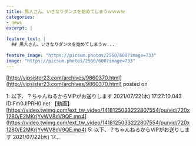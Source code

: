 ```yaml
---
title: 黒人さん、いきなりダンスを始めてしまうｗｗｗｗ
categories:
- news
excerpt: |
  
feature_text: |
  ## 黒人さん、いきなりダンスを始めてしまうｗ...
  
feature_image: "https://picsum.photos/2560/600?image=733"
image: "https://picsum.photos/2560/600?image=733"
---
```


[http://vipsister23.com/archives/9860370.html](http://vipsister23.com/archives/9860370.html)
posted on 

<!--more-->

1: 以下、？ちゃんねるからVIPがお送りします 2021/07/22(木) 17:27:10.043 ID:Fm0JlPRH0.net 【動画】[https://video.twimg.com/ext_tw_video/1418125033222807554/pu/vid/720x1280/E2MKrjYvWV8oV9QE.mp4](https://video.twimg.com/ext_tw_video/1418125033222807554/pu/vid/720x1280/E2MKrjYvWV8oV9QE.mp4) 5: 以下、？ちゃんねるからVIPがお送りします 2021/07/22(木) 17...
